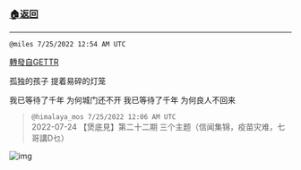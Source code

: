 ###  [:house:返回](README.md)
---


`@miles 7/25/2022 12:54 AM UTC`

[轉發自GETTR](https://gettr.com/post/p1jlv9r889a)

孤独的孩子 提着易碎的灯笼

我已等待了千年 为何城门还不开
我已等待了千年 为何良人不回来

> `@himalaya_mos 7/25/2022 12:06 AM UTC`<br/>2022-07-24  【煲底見】第二十二期  三个主题（信闻集锦，疫苗灾难，七哥講D乜）

![img](https://media.gettr.com/group34/origin/2022/07/25/00/5f109e91-0ed8-35bc-63d7-d747a1187184/6383d6c383a688bc0ce747d8282e44b3.jpeg)
